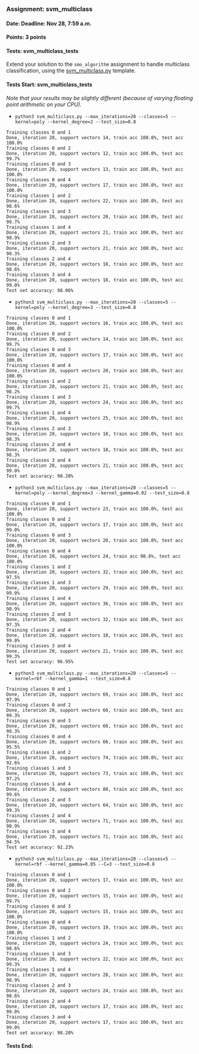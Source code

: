 ### Assignment: svm_multiclass
#### Date: Deadline: Nov 28, 7:59 a.m.
#### Points: 3 points
#### Tests: svm_multiclass_tests

Extend your solution to the `smo_algorithm` assignment to handle multiclass
classification, using the [svm_multiclass.py](https://github.com/ufal/npfl129/tree/master/labs/07/svm_multiclass.py)
template.

#### Tests Start: svm_multiclass_tests
_Note that your results may be slightly different (because of varying floating point arithmetic on your CPU)._
- `python3 svm_multiclass.py --max_iterations=20 --classes=5 --kernel=poly --kernel_degree=2 --test_size=0.8`
```
Training classes 0 and 1
Done, iteration 20, support vectors 14, train acc 100.0%, test acc 100.0%
Training classes 0 and 2
Done, iteration 20, support vectors 12, train acc 100.0%, test acc 99.7%
Training classes 0 and 3
Done, iteration 20, support vectors 13, train acc 100.0%, test acc 100.0%
Training classes 0 and 4
Done, iteration 20, support vectors 17, train acc 100.0%, test acc 100.0%
Training classes 1 and 2
Done, iteration 20, support vectors 22, train acc 100.0%, test acc 98.6%
Training classes 1 and 3
Done, iteration 20, support vectors 20, train acc 100.0%, test acc 99.7%
Training classes 1 and 4
Done, iteration 20, support vectors 21, train acc 100.0%, test acc 98.9%
Training classes 2 and 3
Done, iteration 20, support vectors 21, train acc 100.0%, test acc 98.3%
Training classes 2 and 4
Done, iteration 20, support vectors 18, train acc 100.0%, test acc 98.6%
Training classes 3 and 4
Done, iteration 20, support vectors 18, train acc 100.0%, test acc 99.0%
Test set accuracy: 98.06%
```
- `python3 svm_multiclass.py --max_iterations=20 --classes=5 --kernel=poly --kernel_degree=3 --test_size=0.8`
```
Training classes 0 and 1
Done, iteration 20, support vectors 16, train acc 100.0%, test acc 100.0%
Training classes 0 and 2
Done, iteration 20, support vectors 14, train acc 100.0%, test acc 99.7%
Training classes 0 and 3
Done, iteration 20, support vectors 17, train acc 100.0%, test acc 100.0%
Training classes 0 and 4
Done, iteration 20, support vectors 20, train acc 100.0%, test acc 100.0%
Training classes 1 and 2
Done, iteration 20, support vectors 21, train acc 100.0%, test acc 98.2%
Training classes 1 and 3
Done, iteration 20, support vectors 24, train acc 100.0%, test acc 99.7%
Training classes 1 and 4
Done, iteration 20, support vectors 25, train acc 100.0%, test acc 98.9%
Training classes 2 and 3
Done, iteration 20, support vectors 18, train acc 100.0%, test acc 98.3%
Training classes 2 and 4
Done, iteration 20, support vectors 18, train acc 100.0%, test acc 98.3%
Training classes 3 and 4
Done, iteration 20, support vectors 21, train acc 100.0%, test acc 99.0%
Test set accuracy: 98.20%
```
- `python3 svm_multiclass.py --max_iterations=20 --classes=5 --kernel=poly --kernel_degree=3 --kernel_gamma=0.02 --test_size=0.8`
```
Training classes 0 and 1
Done, iteration 20, support vectors 23, train acc 100.0%, test acc 100.0%
Training classes 0 and 2
Done, iteration 20, support vectors 17, train acc 100.0%, test acc 99.0%
Training classes 0 and 3
Done, iteration 20, support vectors 20, train acc 100.0%, test acc 100.0%
Training classes 0 and 4
Done, iteration 20, support vectors 24, train acc 98.6%, test acc 100.0%
Training classes 1 and 2
Done, iteration 20, support vectors 32, train acc 100.0%, test acc 97.5%
Training classes 1 and 3
Done, iteration 20, support vectors 29, train acc 100.0%, test acc 99.0%
Training classes 1 and 4
Done, iteration 20, support vectors 36, train acc 100.0%, test acc 98.9%
Training classes 2 and 3
Done, iteration 20, support vectors 32, train acc 100.0%, test acc 97.3%
Training classes 2 and 4
Done, iteration 20, support vectors 18, train acc 100.0%, test acc 99.0%
Training classes 3 and 4
Done, iteration 20, support vectors 21, train acc 100.0%, test acc 99.3%
Test set accuracy: 96.95%
```
- `python3 svm_multiclass.py --max_iterations=20 --classes=5 --kernel=rbf --kernel_gamma=1 --test_size=0.8`
```
Training classes 0 and 1
Done, iteration 20, support vectors 69, train acc 100.0%, test acc 97.9%
Training classes 0 and 2
Done, iteration 20, support vectors 60, train acc 100.0%, test acc 99.3%
Training classes 0 and 3
Done, iteration 20, support vectors 60, train acc 100.0%, test acc 99.3%
Training classes 0 and 4
Done, iteration 20, support vectors 66, train acc 100.0%, test acc 95.5%
Training classes 1 and 2
Done, iteration 20, support vectors 74, train acc 100.0%, test acc 92.6%
Training classes 1 and 3
Done, iteration 20, support vectors 73, train acc 100.0%, test acc 97.2%
Training classes 1 and 4
Done, iteration 20, support vectors 80, train acc 100.0%, test acc 99.6%
Training classes 2 and 3
Done, iteration 20, support vectors 64, train acc 100.0%, test acc 99.3%
Training classes 2 and 4
Done, iteration 20, support vectors 71, train acc 100.0%, test acc 90.9%
Training classes 3 and 4
Done, iteration 20, support vectors 71, train acc 100.0%, test acc 94.5%
Test set accuracy: 92.23%
```
- `python3 svm_multiclass.py --max_iterations=20 --classes=5 --kernel=rbf --kernel_gamma=0.05 --C=3 --test_size=0.8`
```
Training classes 0 and 1
Done, iteration 20, support vectors 17, train acc 100.0%, test acc 100.0%
Training classes 0 and 2
Done, iteration 20, support vectors 15, train acc 100.0%, test acc 99.7%
Training classes 0 and 3
Done, iteration 20, support vectors 15, train acc 100.0%, test acc 100.0%
Training classes 0 and 4
Done, iteration 20, support vectors 19, train acc 100.0%, test acc 100.0%
Training classes 1 and 2
Done, iteration 20, support vectors 24, train acc 100.0%, test acc 98.6%
Training classes 1 and 3
Done, iteration 20, support vectors 22, train acc 100.0%, test acc 99.3%
Training classes 1 and 4
Done, iteration 20, support vectors 28, train acc 100.0%, test acc 98.9%
Training classes 2 and 3
Done, iteration 20, support vectors 24, train acc 100.0%, test acc 98.6%
Training classes 2 and 4
Done, iteration 20, support vectors 17, train acc 100.0%, test acc 99.0%
Training classes 3 and 4
Done, iteration 20, support vectors 17, train acc 100.0%, test acc 99.0%
Test set accuracy: 98.20%
```
#### Tests End:
